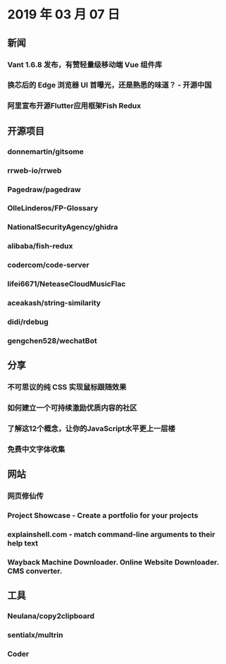 # 2019 年 03 月 07 日

## 新闻

### Vant 1.6.8 发布，有赞轻量级移动端 Vue 组件库

<daily-item url="https://www.oschina.net/news/104944/vant-1-6-8-released"/>

### 换芯后的 Edge 浏览器 UI 首曝光，还是熟悉的味道？ - 开源中国

<daily-item url="https://www.oschina.net/news/104952/new-chromium-based-edge-new-look"/>

### 阿里宣布开源Flutter应用框架Fish Redux

<daily-item url="https://www.infoq.cn/article/hTdKPOLumZlUDA*c708e"/>

## 开源项目

### donnemartin/gitsome

<daily-item note="一个 Git / GitHub 的命令行客户端，提供强大的自动补全功能" url="https://github.com/donnemartin/gitsome" lang="Python,Other" watch="133" star="6282" fork="325" :is-chinese="false"/>

### rrweb-io/rrweb

<daily-item note="将网页操作录制成可复现的脚本" url="https://github.com/rrweb-io/rrweb" lang="TypeScript,JavaScript,HTML,CSS" watch="67" star="4131" fork="172" :is-chinese="false"/>

### Pagedraw/pagedraw

<daily-item note="一个 UI 原型设计的桌面软件，可以输出 JSX 代码" url="https://github.com/Pagedraw/pagedraw" lang="CoffeeScript,CSS,HTML,JavaScript,TypeScript,Python,Other" watch="45" star="1878" fork="181" :is-chinese="false"/>

### OlleLinderos/FP-Glossary

<daily-item note="一个 Chrome 浏览器插件，每次打开一个空白页，会显示一个函数式编程的概念" url="https://github.com/OlleLinderos/FP-Glossary" lang="TypeScript,CSS,JavaScript,Other" watch="6" star="67" fork="2" :is-chinese="false"/>

### NationalSecurityAgency/ghidra

<daily-item note="一个由美国国家安全局研究理事会（NSA）创建和维护的软件逆向工程（SRE）框架。该框架包括一套功能齐全的软件分析工具，使用户能够在各种平台上分析编译后的代码" url="https://github.com/NationalSecurityAgency/ghidra" lang="other" watch="212" star="2760" fork="242" :is-chinese="false"/>

### alibaba/fish-redux

<daily-item note="闲鱼技术开源的Flutter框架" url="https://github.com/alibaba/fish-redux" lang="Dart,Other" watch="60" star="1510" fork="163" :is-chinese="false"/>

### codercom/code-server

<daily-item note="在线版的 VSCode，支持大部分的 VSCode 插件" url="https://github.com/codercom/code-server" lang="TypeScript,JavaScript,CSS,Other" watch="40" star="1265" fork="42" :is-chinese="false"/>

### lifei6671/NeteaseCloudMusicFlac

<daily-item note="根据网易云音乐的歌单, 下载flac无损音乐到本地" url="https://github.com/lifei6671/NeteaseCloudMusicFlac" lang="Go" watch="6" star="74" fork="14"/>

### aceakash/string-similarity

<daily-item note="找出两个字符串之间的相似程度" url="https://github.com/aceakash/string-similarity" lang="JavaScript" watch="20" star="1449" fork="48" :is-chinese="false"/>

### didi/rdebug

<daily-item note="滴滴开源支撑业务代码重构工具" url="https://github.com/didi/rdebug" lang="PHP,JavaScript,Go,HTML,C,C++,Other" watch="14" star="244" fork="27" :is-chinese="false"/>

### gengchen528/wechatBot

<daily-item note="微信每日说，每日自动发送微信消息" url="https://github.com/gengchen528/wechatBot" lang="JavaScript" watch="8" star="139" fork="30"/>

## 分享

### 不可思议的纯 CSS 实现鼠标跟随效果

<daily-item url="https://juejin.im/post/5c7f333ce51d4541e510cd6f"/>

### 如何建立一个可持续激励优质内容的社区

<daily-item url="https://juejin.im/post/5c7b4f6051882540c9671192"/>

### 了解这12个概念，让你的JavaScript水平更上一层楼

<daily-item url="https://www.infoq.cn/article/3L*kK19KH2Ey7GIVBGsN"/>

### 免费中文字体收集

<daily-item note="免费字体了解一下" url="http://zenozeng.github.io/Free-Chinese-Fonts/"/>

## 网站

### 网页修仙传

<daily-item url="https://louisalflame.github.io/CFantasyClick/index.html"/>

### Project Showcase - Create a portfolio for your projects

<daily-item note="根据你的 GitHub 个人项目，生成一张个人介绍页面" url="https://projectshowcase.me/" :is-chinese="false"/>

### explainshell.com - match command-line arguments to their help text

<daily-item note="Bash 命令的可视化解释工具。遇到复杂的 Bash 命令，可以输入到这个网站，查看该命令的解释" url="https://www.explainshell.com/#" :is-chinese="false"/>

### Wayback Machine Downloader. Online Website Downloader. CMS converter.

<daily-item note="该工具可以用来从 Achive.org 的 Wayback Machine 里面，下载某个网站在指定日期的所有网页" url="https://en.archivarix.com/" :is-chinese="false"/>

## 工具

### Neulana/copy2clipboard

<daily-item note="🐒a tampermonkey script to copy code anywhere." url="https://github.com/Neulana/copy2clipboard" lang="JavaScript" watch="0" star="34" fork="0"/>

### sentialx/multrin

<daily-item note="Multrin 是一个跨平台的软件，使用 Electron 构建。你可以把应用程序放到 Multrin 上，然后就可以在在选项卡中组织多个应用程序" url="https://github.com/sentialx/multrin" lang="TypeScript,JavaScript,HTML" watch="13" star="372" fork="11" :is-chinese="false"/>

### Coder 

<daily-item note="在线 vscode 编辑器" url="https://coder.com/" :is-chinese="false"/>
